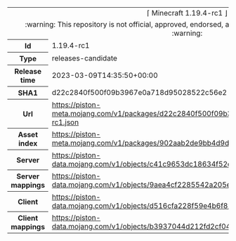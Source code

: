 <html><table>
<tr><td colspan="2" align="center"><img width="0" height="0"><br/>⌈ Minecraft 1.19.4-rc1 ⌋<br/><img width="0" height="0"></td></tr>
<tr><td colspan="2" align="center"><img width="0" height="0"><br/>
:warning: This repository is not official, approved, endorsed, associated or connected with Mojang :warning:
<br/><img width="0" height="0"></td></tr>
<tr><th>Id</th><td>1.19.4-rc1</td></tr>
<tr><th>Type</th><td>releases-candidate</td></tr>
<tr><th>Release time</th><td>2023-03-09T14:35:50+00:00</td></tr>
<tr><th>SHA1</th><td>d22c2840f500f09b3967e0a718d95028522c56e2</td></tr>
<tr><th>Url</th><td><a href="https://piston-meta.mojang.com/v1/packages/d22c2840f500f09b3967e0a718d95028522c56e2/1.19.4-rc1.json">https://piston-meta.mojang.com/v1/packages/d22c2840f500f09b3967e0a718d95028522c56e2/1.19.4-rc1.json</a></td></tr>
<tr><th>Asset index</th><td><a href="https://piston-meta.mojang.com/v1/packages/902aab2de9bb4d9d5e69e83c3abd8d27a1a644a8/3.json">https://piston-meta.mojang.com/v1/packages/902aab2de9bb4d9d5e69e83c3abd8d27a1a644a8/3.json</a></td></tr>
<tr><th>Server</th><td><a href="https://piston-data.mojang.com/v1/objects/c41c9653dc18634f52c010040177deabf9a878f2/server.jar">https://piston-data.mojang.com/v1/objects/c41c9653dc18634f52c010040177deabf9a878f2/server.jar</a></td></tr>
<tr><th>Server mappings</th><td><a href="https://piston-data.mojang.com/v1/objects/9aea4cf2285542a205e9fb54562d0cedb0a38fb0/server.txt">https://piston-data.mojang.com/v1/objects/9aea4cf2285542a205e9fb54562d0cedb0a38fb0/server.txt</a></td></tr>
<tr><th>Client</th><td><a href="https://piston-data.mojang.com/v1/objects/d516cfa228f59e4b6f829a1742efe36b72065e8c/client.jar">https://piston-data.mojang.com/v1/objects/d516cfa228f59e4b6f829a1742efe36b72065e8c/client.jar</a></td></tr>
<tr><th>Client mappings</th><td><a href="https://piston-data.mojang.com/v1/objects/b3937044d212fd2cf0439b6d34fb08726bfeec8b/client.txt">https://piston-data.mojang.com/v1/objects/b3937044d212fd2cf0439b6d34fb08726bfeec8b/client.txt</a></td></tr>
</table></html>